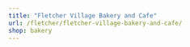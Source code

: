 ```yaml
---
title: "Fletcher Village Bakery and Cafe"
url: /fletcher/fletcher-village-bakery-and-cafe/
shop: bakery
---
```

